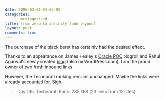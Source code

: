 ```yaml
---
date: 2006-03-01 04:05:00
categories:
    - uncategorised
title: from zero to infinity (and beyond)
layout: post
comments: true
---
```

The purchase of the black
[beret](http://www.nbrightside.com/blog/2006/02/27/from-zero-to-000000001/)
has certainly had the desired effect.

Thanks to an appearance on James Healey's 
[Oracle POC](http://healy.wordpress.com/) 
blogroll and Rahul Agarwal's newly created 
[blog](http://rahulagarwal.wordpress.com/) 
(also on WordPress.com), I am the proud owner of two fresh inbound links.

However, the Technorati ranking remains unchanged. Maybe the links were
already accounted for. Sigh.

> Day 195. Technorati Rank: 235,668 (23 links from 12 sites)
